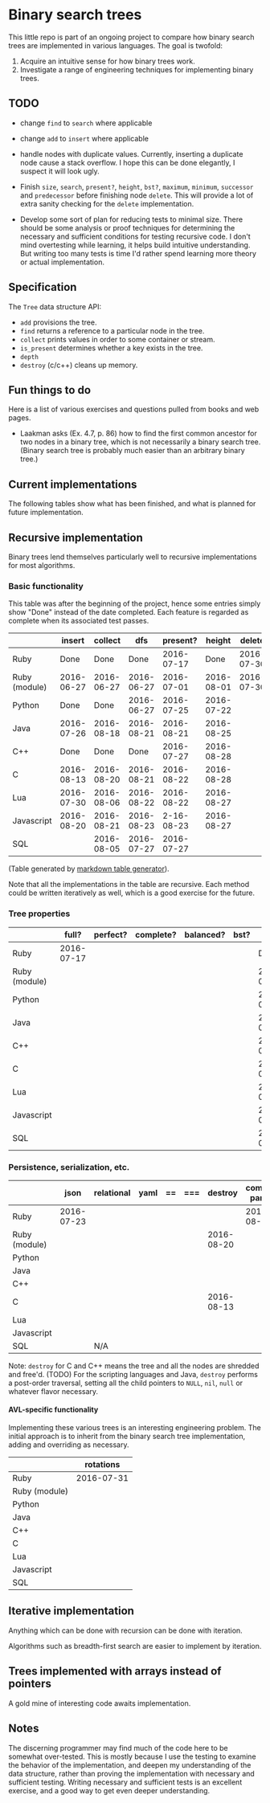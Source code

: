 # Binary search trees

This little repo is part of an ongoing project to compare
how binary search trees are implemented in various languages.
The goal is twofold:

1. Acquire an intuitive sense for how binary trees work.
2. Investigate a range of engineering techniques for implementing
   binary trees.


## TODO

* change `find` to `search` where applicable
* change `add` to `insert` where applicable
* handle nodes with duplicate values. Currently, inserting a duplicate
  node cause a stack overflow. I hope this can be done elegantly, I
  suspect it will look ugly.

* Finish `size`, `search`, `present?`, `height`, `bst?`, `maximum`, `minimum`, `successor` and
  `predecessor` before finishing node `delete`. This will provide a lot
of extra sanity checking for the `delete` implementation.

* Develop some sort of plan for reducing tests to minimal size. There
  should be some analysis or proof techniques for determining the
  necessary and sufficient conditions for testing recursive code. I
  don't mind overtesting while learning, it helps build intuitive
  understanding. But writing too many tests is time I'd rather spend
  learning more theory or actual implementation.

## Specification

The `Tree` data structure API:

* `add` provisions the tree.
* `find` returns a reference to a particular node in the tree.
* `collect` prints values in order to some container or stream.
* `is_present` determines whether a key exists in the tree.
* `depth`
* `destroy` (c/c++) cleans up memory.


## Fun things to do

Here is a list of various exercises and questions pulled from books and
web pages.

* Laakman asks (Ex. 4.7, p. 86) how to find the first common ancestor for
two nodes in a binary tree, which is not necessarily a binary search
tree. (Binary search tree is probably much easier than an arbitrary
binary tree.)


## Current implementations

The following tables show what has been finished, and what is planned
for future implementation.

## Recursive implementation

Binary trees lend themselves particularly well to recursive
implementations for most algorithms.

### Basic functionality

This table was after the beginning of the project, hence some
entries simply show "Done" instead of the date completed. Each feature is
regarded as complete when its associated test passes.

|               | insert     | collect    | dfs        | present?   | height     | delete     | maximum    | minimum    |
|---------------|------------|------------|------------|------------|------------|------------|------------|------------|
| Ruby          | Done       | Done       | Done       | 2016-07-17 | Done       | 2016-07-30 | 2016-07-05 | 2016-07-05 |
| Ruby (module) | 2016-06-27 | 2016-06-27 | 2016-06-27 | 2016-07-01 | 2016-08-01 | 2016-07-30 | 2016-06-28 | 2016-06-28 |
| Python        | Done       | Done       | 2016-06-27 | 2016-07-25 | 2016-07-22 |            | 2016-07-17 | 2016-07-17 |
| Java          | 2016-07-26 | 2016-08-18 | 2016-08-21 | 2016-08-21 | 2016-08-25 |            | 2016-08-21 | 2016-08-21 |
| C++           | Done       | Done       | Done       | 2016-07-27 | 2016-08-28 |            | 2016-07-26 | 2016-07-26 |
| C             | 2016-08-13 | 2016-08-20 | 2016-08-21 | 2016-08-22 | 2016-08-28 |            | 2016-08-24 | 2016-08-24 |
| Lua           | 2016-07-30 | 2016-08-06 | 2016-08-22 | 2016-08-22 | 2016-08-27 |            | 2016-08-24 | 2016-08-24 |
| Javascript    | 2016-08-20 | 2016-08-21 | 2016-08-23 | 2-16-08-23 | 2016-08-27 |            | 2016-08-26 | 2016-08-26 |
| SQL           |            | 2016-08-05 | 2016-07-27 | 2016-07-27 |            |            | 2016-07-28 | 2016-07-28 |


(Table generated by [markdown table generator](http://www.tablesgenerator.com/markdown_tables)).

Note that all the implementations in the table are recursive. Each method could
be written iteratively as well, which is a good exercise for the future.

### Tree properties

|               | full?      | perfect? | complete? | balanced?  | bst?       | size       | successor  | predecessor |
|---------------|------------|----------|-----------|------------|------------|------------|------------|-------------|
| Ruby          | 2016-07-17 |          |           |            |            | Done       | 2016-08-29 | 2016-09-12  |
| Ruby (module) |            |          |           |            |            | 2016-07-23 | 2016-09-02 | 2016-09-13  |
| Python        |            |          |           |            |            | 2016-08-10 | 2016-09-03 | 2016-09-14  |
| Java          |            |          |           |            |            | 2016-08-25 | 2016-09-03 | 2016-09-21  |
| C++           |            |          |           |            |            | 2016-08-27 | 2016-09-03 | 2016-09-20  |
| C             |            |          |           |            |            | 2016-08-13 | 2016-09-04 | 2016-09-22  |
| Lua           |            |          |           |            |            | 2016-08-27 | 2016-09-04 | 2016-09-23  |
| Javascript    |            |          |           |            |            | 2016-08-26 | 2016-09-04 |             |
| SQL           |            |          |           |            |            | 2016-08-27 |            |             |


### Persistence, serialization, etc.

|               | json       | relational | yaml       | ==     | ===  | destroy    | common parent |
|---            |---         |---         |---         |---     |---   |---         |---            |
| Ruby          | 2016-07-23 |            |            |        |      |            | 2016-08-04    |
| Ruby (module) |            |            |            |        |      | 2016-08-20 |
| Python        |            |            |            |        |      |            |
| Java          |            |            |            |        |      |            |
| C++           |            |            |            |        |      |            |
| C             |            |            |            |        |      | 2016-08-13 |
| Lua           |            |            |            |        |      |            |
| Javascript    |            |            |            |        |      |            |
| SQL           |            | N/A        |            |        |      |            |


Note: `destroy` for C and C++ means the tree and all the nodes are
shredded and free'd. (TODO) For the scripting languages and Java, `destroy`
performs a post-order traversal, setting all the child pointers to
`NULL`, `nil`, `null` or whatever flavor necessary.

#### AVL-specific functionality

Implementing these various trees is an interesting engineering problem.
The initial approach is to inherit from the binary search tree
implementation, adding and overriding as necessary.

|               | rotations  |
|---            |---         |
| Ruby          | 2016-07-31 |
| Ruby (module) |            |
| Python        |            |
| Java          |            |
| C++           |            |
| C             |            |
| Lua           |            |
| Javascript    |            |
| SQL           |            |


## Iterative implementation

Anything which can be done with recursion can be done with iteration.

Algorithms such as breadth-first search are easier to implement by
iteration.

## Trees implemented with arrays instead of pointers

A gold mine of interesting code awaits implementation.

## Notes

The discerning programmer may find much of the code here to be somewhat
over-tested. This is mostly because I use the testing to examine the
behavior of the implementation, and deepen my understanding of the data
structure, rather than proving the implementation with necessary and
sufficient testing. Writing necessary and sufficient tests is an
excellent exercise, and a good way to get even deeper understanding.
